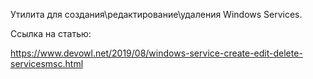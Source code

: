Утилита для создания\редактирование\удаления Windows Services.

Ссылка на статью:

https://www.devowl.net/2019/08/windows-service-create-edit-delete-servicesmsc.html

